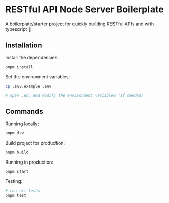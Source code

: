 # RESTful API Node Server Boilerplate

A boilerplate/starter project for quickly building RESTful APIs and with typescript 🚀

## Installation

Install the dependencies:

```bash
pnpm install
```

Set the environment variables:

```bash
cp .env.example .env

# open .env and modify the environment variables (if needed)
```

## Commands

Running locally:

```bash
pnpm dev
```

Build project for production:

```bash
pnpm build
```

Running in production:

```bash
pnpm start
```

Testing:

```bash
# run all tests
pnpm test
```
